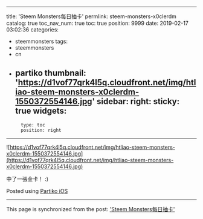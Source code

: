 
---
title: 'Steem Monsters每日抽卡'
permlink: steem-monsters-x0clerdm
catalog: true
toc_nav_num: true
toc: true
position: 9999
date: 2019-02-17 03:02:36
categories:
- steemmonsters
tags:
- steemmonsters
- cn
- partiko
thumbnail: 'https://d1vof77qrk4l5q.cloudfront.net/img/htliao-steem-monsters-x0clerdm-1550372554146.jpg'
sidebar:
    right:
        sticky: true
widgets:
    -
        type: toc
        position: right
---


![https://d1vof77qrk4l5q.cloudfront.net/img/htliao-steem-monsters-x0clerdm-1550372554146.jpg](https://d1vof77qrk4l5q.cloudfront.net/img/htliao-steem-monsters-x0clerdm-1550372554146.jpg)

中了一張金卡！ :)

Posted using [Partiko iOS](https://steemit.com/@partiko-ios)

- - -

This page is synchronized from the post: ['Steem Monsters每日抽卡'](https://steemit.com/@htliao/steem-monsters-x0clerdm)

